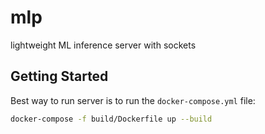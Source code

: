 # mlp

lightweight ML inference server with sockets


## Getting Started

Best way to run server is to run the `docker-compose.yml` file:

```sh
docker-compose -f build/Dockerfile up --build
```
